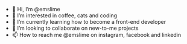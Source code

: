 - 👋 Hi, I’m @emslime
- 👀 I’m interested in coffee, cats and coding
- 🌱 I’m currently learning how to become a front-end developer
- 💞️ I’m looking to collaborate on new-to-me projects 
- 📫 How to reach me @emslime on instagram, facebook and linkedin

<!---
emslime/emslime is a ✨ special ✨ repository because its `README.md` (this file) appears on your GitHub profile.
You can click the Preview link to take a look at your changes.
--->
